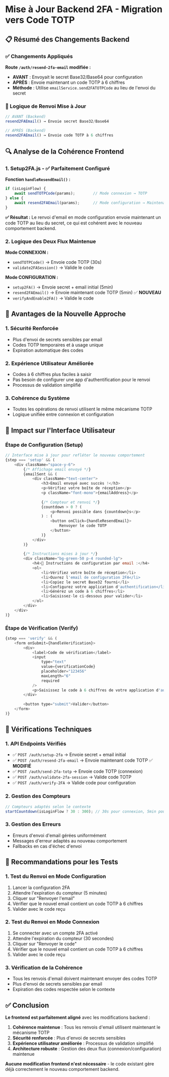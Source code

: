 # Mise à Jour Backend 2FA - Migration vers Code TOTP

## 📋 Résumé des Changements Backend

### ✅ Changements Appliqués

**Route `/auth/resend-2fa-email` modifiée :**
- **AVANT** : Envoyait le secret Base32/Base64 pour configuration
- **APRÈS** : Envoie maintenant un code TOTP à 6 chiffres
- **Méthode** : Utilise `emailService.send2FATOTPCode` au lieu de l'envoi du secret

### 🔄 Logique de Renvoi Mise à Jour

```javascript
// AVANT (Backend)
resend2FAEmail() → Envoie secret Base32/Base64

// APRÈS (Backend)  
resend2FAEmail() → Envoie code TOTP à 6 chiffres
```

## 🔍 Analyse de la Cohérence Frontend

### 1. **Setup2FA.js** - ✅ Parfaitement Configuré

**Fonction `handleResendEmail()` :**
```javascript
if (isLoginFlow) {
    await sendTOTPCode(params);        // Mode connexion → TOTP
} else {
    await resend2FAEmail(params);      // Mode configuration → Maintenant TOTP aussi !
}
```

**✅ Résultat :** Le renvoi d'email en mode configuration envoie maintenant un code TOTP au lieu du secret, ce qui est cohérent avec le nouveau comportement backend.

### 2. **Logique des Deux Flux Maintenue**

**Mode CONNEXION :**
- `sendTOTPCode()` → Envoie code TOTP (30s)
- `validate2FASession()` → Valide le code

**Mode CONFIGURATION :**
- `setup2FA()` → Envoie secret + email initial (5min)
- `resend2FAEmail()` → Envoie maintenant code TOTP (5min) ✅ **NOUVEAU**
- `verifyAndEnable2FA()` → Valide le code

## 🎯 Avantages de la Nouvelle Approche

### 1. **Sécurité Renforcée**
- Plus d'envoi de secrets sensibles par email
- Codes TOTP temporaires et à usage unique
- Expiration automatique des codes

### 2. **Expérience Utilisateur Améliorée**
- Codes à 6 chiffres plus faciles à saisir
- Pas besoin de configurer une app d'authentification pour le renvoi
- Processus de validation simplifié

### 3. **Cohérence du Système**
- Toutes les opérations de renvoi utilisent le même mécanisme TOTP
- Logique unifiée entre connexion et configuration

## 📱 Impact sur l'Interface Utilisateur

### **Étape de Configuration (Setup)**
```javascript
// Interface mise à jour pour refléter le nouveau comportement
{step === 'setup' && (
    <div className="space-y-6">
        {/* Affichage email envoyé */}
        {emailSent && (
            <div className="text-center">
                <h3>Email envoyé avec succès !</h3>
                <p>Vérifiez votre boîte de réception</p>
                <p className="font-mono">{emailAddress}</p>
                
                {/* Compteur et renvoi */}
                {countdown > 0 ? (
                    <p>Renvoi possible dans {countdown}s</p>
                ) : (
                    <button onClick={handleResendEmail}>
                        Renvoyer le code TOTP
                    </button>
                )}
            </div>
        )}
        
        {/* Instructions mises à jour */}
        <div className="bg-green-50 p-4 rounded-lg">
            <h4>📧 Instructions de configuration par email :</h4>
            <ol>
                <li>Vérifiez votre boîte de réception</li>
                <li>Ouvrez l'email de configuration 2FA</li>
                <li>Copiez le secret Base32 fourni</li>
                <li>Configurez votre application d'authentification</li>
                <li>Générez un code à 6 chiffres</li>
                <li>Saisissez-le ci-dessous pour valider</li>
            </ol>
        </div>
    </div>
)}
```

### **Étape de Vérification (Verify)**
```javascript
{step === 'verify' && (
    <form onSubmit={handleVerification}>
        <div>
            <label>Code de vérification</label>
            <input 
                type="text" 
                value={verificationCode} 
                placeholder="123456" 
                maxLength="6" 
                required 
            />
            <p>Saisissez le code à 6 chiffres de votre application d'authentification</p>
        </div>
        
        <button type="submit">Valider</button>
    </form>
)}
```

## 🔧 Vérifications Techniques

### 1. **API Endpoints Vérifiés**
- ✅ `POST /auth/setup-2fa` → Envoie secret + email initial
- ✅ `POST /auth/resend-2fa-email` → Envoie maintenant code TOTP ✅ **MODIFIÉ**
- ✅ `POST /auth/send-2fa-totp` → Envoie code TOTP (connexion)
- ✅ `POST /auth/validate-2fa-session` → Valide code TOTP
- ✅ `POST /auth/verify-2FA` → Valide code pour configuration

### 2. **Gestion des Compteurs**
```javascript
// Compteurs adaptés selon le contexte
startCountdown(isLoginFlow ? 30 : 300); // 30s pour connexion, 5min pour configuration
```

### 3. **Gestion des Erreurs**
- Erreurs d'envoi d'email gérées uniformément
- Messages d'erreur adaptés au nouveau comportement
- Fallbacks en cas d'échec d'envoi

## 🚀 Recommandations pour les Tests

### 1. **Test du Renvoi en Mode Configuration**
1. Lancer la configuration 2FA
2. Attendre l'expiration du compteur (5 minutes)
3. Cliquer sur "Renvoyer l'email"
4. Vérifier que le nouvel email contient un code TOTP à 6 chiffres
5. Valider avec le code reçu

### 2. **Test du Renvoi en Mode Connexion**
1. Se connecter avec un compte 2FA activé
2. Attendre l'expiration du compteur (30 secondes)
3. Cliquer sur "Renvoyer le code"
4. Vérifier que le nouvel email contient un code TOTP à 6 chiffres
5. Valider avec le code reçu

### 3. **Vérification de la Cohérence**
- Tous les renvois d'email doivent maintenant envoyer des codes TOTP
- Plus d'envoi de secrets sensibles par email
- Expiration des codes respectée selon le contexte

## ✅ Conclusion

**Le frontend est parfaitement aligné** avec les modifications backend :

1. **Cohérence maintenue** : Tous les renvois d'email utilisent maintenant le mécanisme TOTP
2. **Sécurité renforcée** : Plus d'envoi de secrets sensibles
3. **Expérience utilisateur améliorée** : Processus de validation simplifié
4. **Architecture robuste** : Gestion des deux flux (connexion/configuration) maintenue

**Aucune modification frontend n'est nécessaire** - le code existant gère déjà correctement le nouveau comportement backend.
